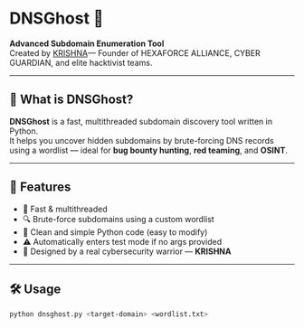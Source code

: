 # DNSGhost 👻

**Advanced Subdomain Enumeration Tool**  
Created by [KRISHNA](https://github.com/rootkrishna/)— Founder of HEXAFORCE ALLIANCE, CYBER GUARDIAN, and elite hacktivist teams.

---

## 📌 What is DNSGhost?

**DNSGhost** is a fast, multithreaded subdomain discovery tool written in Python.  
It helps you uncover hidden subdomains by brute-forcing DNS records using a wordlist — ideal for **bug bounty hunting**, **red teaming**, and **OSINT**.

---

## 🚀 Features

- 🧠 Fast & multithreaded
- 🔍 Brute-force subdomains using a custom wordlist
- 📜 Clean and simple Python code (easy to modify)
- ⚠️ Automatically enters test mode if no args provided
- 🧰 Designed by a real cybersecurity warrior — **KRISHNA**

---

## 🛠️ Usage

```bash
python dnsghost.py <target-domain> <wordlist.txt>
